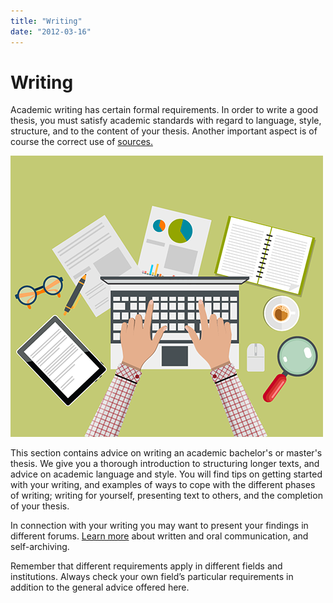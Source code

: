 ```yaml
---
title: "Writing"
date: "2012-03-16"
---
```


# Writing

Academic writing has certain formal requirements. In order to write a good thesis, you must satisfy academic standards with regard to language, style, structure, and to the content of your thesis. Another important aspect is of course the correct use of [sources.](/en/sources-and-references/how-to-cite/)

![soking](../images/illustrasjoner_skriving_500x450.png)

This section contains advice on writing an academic bachelor's or master's thesis. We give you a thorough introduction to structuring longer texts, and advice on academic language and style. You will find tips on getting started with your writing, and examples of ways to cope with the different phases of writing; writing for yourself, presenting text to others, and the completion of your thesis.

In connection with your writing you may want to present your findings in different forums. [Learn more](/en/writing/disseminating-your-thesis/ "Disseminating your thesis") about written and oral communication, and self-archiving.

Remember that different requirements apply in different fields and institutions. Always check your own field’s particular requirements in addition to the general advice offered here.
